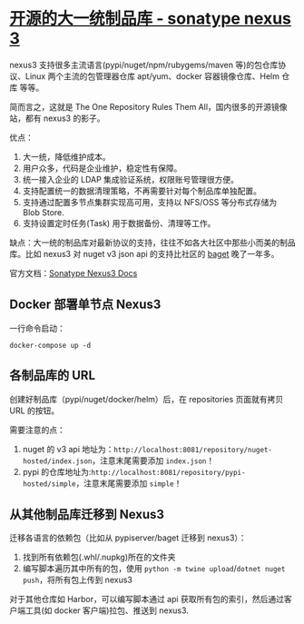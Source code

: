 # [开源的大一统制品库 - sonatype nexus 3](https://github.com/sonatype/docker-nexus3)

nexus3 支持很多主流语言(pypi/nuget/npm/rubygems/maven 等)的包仓库协议、Linux 两个主流的包管理器仓库 apt/yum、docker 容器镜像仓库、Helm 仓库 等等。

简而言之，这就是 The One Repository Rules Them All，国内很多的开源镜像站，都有 nexus3 的影子。

优点：

1. 大一统，降低维护成本。
2. 用户众多，代码是企业维护，稳定性有保障。
3. 统一接入企业的 LDAP 集成验证系统，权限账号管理很方便。
4. 支持配置统一的数据清理策略，不再需要针对每个制品库单独配置。
5. 支持通过配置多节点集群实现高可用，支持以 NFS/OSS 等分布式存储为 Blob Store.
6. 支持设置定时任务(Task) 用于数据备份、清理等工作。


缺点：大一统的制品库对最新协议的支持，往往不如各大社区中那些小而美的制品库。比如 nexus3 对 nuget v3 json api 的支持比社区的 [baget](https://github.com/loic-sharma/BaGet) 晚了一年多。


官方文档：[Sonatype Nexus3 Docs](https://help.sonatype.com/repomanager3)

## Docker 部署单节点 Nexus3

一行命令启动：

```shell
docker-compose up -d
```


## 各制品库的 URL

创建好制品库（pypi/nuget/docker/helm）后，在 repositories 页面就有拷贝 URL 的按钮。

需要注意的点：

1. nuget 的 v3 api 地址为：`http://localhost:8081/repository/nuget-hosted/index.json`，注意末尾需要添加 `index.json`！
1. pypi 的仓库地址为:`http://localhost:8081/repository/pypi-hosted/simple`，注意末尾需要添加 `simple`！

## 从其他制品库迁移到 Nexus3

迁移各语言的依赖包（比如从 pypiserver/baget 迁移到 nexus3）：

1. 找到所有依赖包(.whl/.nupkg)所在的文件夹
2. 编写脚本遍历其中所有的包，使用 `python -m twine upload`/`dotnet nuget push`，将所有包上传到 nexus3

对于其他仓库如 Harbor，可以编写脚本通过 api 获取所有包的索引，然后通过客户端工具(如 docker 客户端)拉包、推送到 nexus3.


